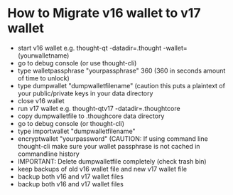 # How to Migrate v16 wallet to v17 wallet

* start v16 wallet e.g. thought-qt -datadir=.thought -wallet=(yourwalletname)
* go to debug console (or use thought-cli)
* type walletpassphrase "yourpassphrase" 360 (360 in seconds amount of time to unlock)
* type dumpwallet "dumpwalletfilename" (caution this puts a plaintext of your public/private keys in your data directory
* close v16 wallet
* run v17 wallet e.g. thought-qtv17 -datadir=.thoughtcore
* copy dumpwalletfile to .thoughcore data directory
* go to debug console (or thought-cli)
* type importwallet "dumpwalletfilename"
* encryptwallet "yourpassword" (CAUTION: If using command line thought-cli make sure your wallet passphrase is not cached in commandline history
* IMPORTANT: Delete dumpwalletfile completely (check trash bin)
* keep backups of old v16 wallet file and new v17 wallet file
* backup both v16 and v17 wallet files
* backup both v16 and v17 wallet files

